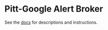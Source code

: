 # Pitt-Google Alert Broker

See the [docs](../docs/source/broker) for descriptions and instructions.
